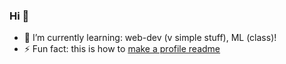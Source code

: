 ### Hi 👋
- 🌱 I’m currently learning: web-dev (v simple stuff), ML (class)!
- ⚡ Fun fact: this is how to [make a profile readme](https://docs.github.com/en/free-pro-team@latest/github/setting-up-and-managing-your-github-profile/managing-your-profile-readme)

<!--
**benji1123/benji1123** is a ✨ _special_ ✨ repository because its `README.md` (this file) appears on your GitHub profile.

Here are some ideas to get you started:

- 🔭 I’m currently working on ...
- 🌱 I’m currently learning ...
- 👯 I’m looking to collaborate on ...
- 🤔 I’m looking for help with ...
- 💬 Ask me about ...
- 📫 How to reach me: ...
- 😄 Pronouns: ...
- ⚡ Fun fact: ...
-->
